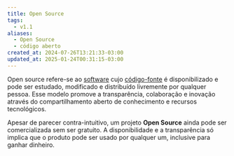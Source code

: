 ```yaml
---
title: Open Source
tags:
  - v1.1
aliases:
  - Open Source
  - código aberto
created_at: 2024-07-26T13:21:33-03:00
updated_at: 2025-01-24T00:31:15-03:00
---
```


Open source refere-se ao [software](content/entrada/2024/07/26/Software.md) cujo [código-fonte](content/entrada/2024/07/26/Codigo_fonte.md) é disponibilizado e pode ser estudado, modificado e distribuído livremente por qualquer pessoa. Esse modelo promove a transparência, colaboração e inovação através do compartilhamento aberto de conhecimento e recursos tecnológicos.

Apesar de parecer contra-intuitivo, um projeto **Open Source** ainda pode ser comercializada sem ser gratuito. A disponibilidade e a transparência só implica que o produto pode ser usado por qualquer um, inclusive para ganhar dinheiro.